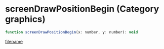 # screenDrawPositionBegin (Category graphics)

```js
function screenDrawPositionBegin(x: number, y: number): void
```

[filename](screenDrawPositionBegin_m.md ':include')
